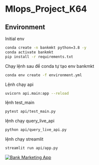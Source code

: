 # Mlops_Project_K64

## Environment

Initial env
```bash
conda create -n bankmkt python=3.8 -y
conda activate bankmkt
pip install -r requirements.txt
``` 

Chạy lệnh sau để conda tự tạo env bankmkt
```bash
conda env create -f environment.yml
```
Lệnh chạy api
```bash
uvicorn api.main:app --reload
```

lệnh test_main
```bash
pytest api/test_main.py
```
lệnh chạy query_live_api
```bash
python api/query_live_api.py
```
lệnh chạy streamlit
```bash
streamlit run api/app.py
```

<p align="left">
  <a href="https://mlopsprojectk64.streamlit.app" target="_blank">
    <img src="https://img.shields.io/badge/Launch-App-red?style=flat" alt="Bank Marketing App"/>
  </a>
</p>


